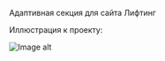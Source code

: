 Адаптивная секция для сайта Лифтинг

Иллюстрация к проекту:

![Image alt](https://github.com/stefaniafrolovafrolov/web-block-styling-task/edit/main/Readme.png)
